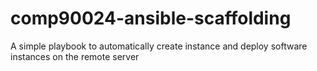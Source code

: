 # comp90024-ansible-scaffolding
A simple playbook to automatically create instance and deploy software instances on the remote server
